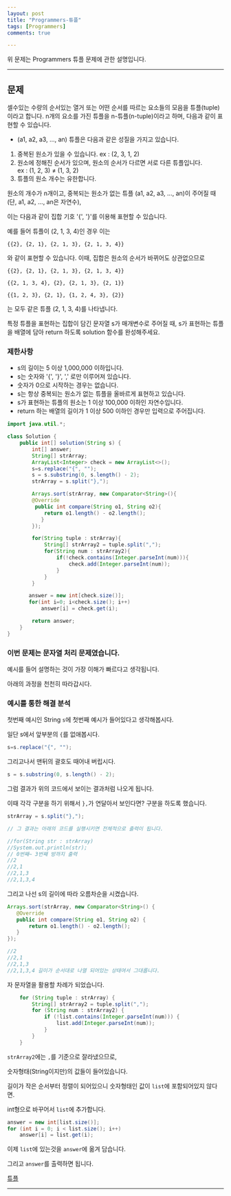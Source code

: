 ```yaml
---
layout: post
title: "Programmers-튜플"
tags: [Programmers]
comments: true

---
```


위 문제는 Programmers 튜플 문제에 관한 설명입니다.<br>

---

## 문제

셀수있는 수량의 순서있는 열거 또는 어떤 순서를 따르는 요소들의 모음을 튜플(tuple)이라고 합니다. n개의 요소를 가진 튜플을 n-튜플(n-tuple)이라고 하며, 다음과 같이 표현할 수 있습니다.

* (a1, a2, a3, ..., an)
튜플은 다음과 같은 성질을 가지고 있습니다.

1. 중복된 원소가 있을 수 있습니다. ex : (2, 3, 1, 2)
2. 원소에 정해진 순서가 있으며, 원소의 순서가 다르면 서로 다른 튜플입니다.<br> ex : (1, 2, 3) ≠ (1, 3, 2)
3. 튜플의 원소 개수는 유한합니다.

원소의 개수가 n개이고, 중복되는 원소가 없는 튜플 (a1, a2, a3, ..., an)이 주어질 때(단, a1, a2, ..., an은 자연수),
 
이는 다음과 같이 집합 기호 '{', '}'를 이용해 표현할 수 있습니다.

예를 들어 튜플이 (2, 1, 3, 4)인 경우 이는
```
{{2}, {2, 1}, {2, 1, 3}, {2, 1, 3, 4}}
```
와 같이 표현할 수 있습니다. 이때, 집합은 원소의 순서가 바뀌어도 상관없으므로
```
{{2}, {2, 1}, {2, 1, 3}, {2, 1, 3, 4}}

{{2, 1, 3, 4}, {2}, {2, 1, 3}, {2, 1}}

{{1, 2, 3}, {2, 1}, {1, 2, 4, 3}, {2}}
```
는 모두 같은 튜플 (2, 1, 3, 4)를 나타냅니다.

특정 튜플을 표현하는 집합이 담긴 문자열 s가 매개변수로 주어질 때, s가 표현하는 튜플을 배열에 담아 return 하도록 solution 함수를 완성해주세요.

### 제한사항
   *  s의 길이는 5 이상 1,000,000 이하입니다.
   *  s는 숫자와 '{', '}', ',' 로만 이루어져 있습니다.
   *  숫자가 0으로 시작하는 경우는 없습니다.
   *  s는 항상 중복되는 원소가 없는 튜플을 올바르게 표현하고 있습니다.
   *  s가 표현하는 튜플의 원소는 1 이상 100,000 이하인 자연수입니다.
   *  return 하는 배열의 길이가 1 이상 500 이하인 경우만 입력으로 주어집니다.


```java
import java.util.*;

class Solution {
    public int[] solution(String s) {
        int[] answer;
        String[] strArray;
        ArrayList<Integer> check = new ArrayList<>();
		s=s.replace("{", "");
		s = s.substring(0, s.length() - 2);
		strArray = s.split("},");

        Arrays.sort(strArray, new Comparator<String>(){
	    @Override
         public int compare(String o1, String o2){
         	return o1.length() - o2.length();
           }
        });

        for(String tuple : strArray){
			String[] strArray2 = tuple.split(",");
            for(String num : strArray2){
                if(!check.contains(Integer.parseInt(num))){
                    check.add(Integer.parseInt(num));
                }
            }
        }

       answer = new int[check.size()];
       for(int i=0; i<check.size(); i++)
           answer[i] = check.get(i);

        return answer;
    }
}
 ```

### 이번 문제는 문자열 처리 문제였습니다.
 
 예시를 들어 설명하는 것이 가장 이해가 빠르다고 생각됩니다.
 
 아래의 과정을 천천히 따라갑시다.
 
### 예시를 통한 해결 분석

첫번째 예시인 String `s`에 첫번째 예시가 들어있다고 생각해봅시다.

일단 s에서 앞부분의 `{`를 없애봅시다.
```java
s=s.replace("{", ""); 
```
그리고나서 맨뒤의 괄호도 때어내 버립시다.
```java
s = s.substring(0, s.length() - 2);
```
그럼 결과가 위의 코드에서 보이는 결과처럼 나오게 됩니다.

이때 각각 구분을 하기 위해서 `},`가 연달아서 보인다면? 구분을 하도록 했습니다.

```java
strArray = s.split("},");

// 그 결과는 아래의 코드를 실행시키면 전체적으로 출력이 됩니다.

//for(String str : strArray)
//System.out.println(str);
// 0번째~ 3번째 방까지 출력
//2 
//2,1
//2,1,3
//2,1,3,4

```

그리고 나선 s의 길이에 따라 오름차순을 시켰습니다.

 ```java
Arrays.sort(strArray, new Comparator<String>() {
    @Override
    public int compare(String o1, String o2) {
	    return o1.length() - o2.length();
    }
});

//2 
//2,1
//2,1,3
//2,1,3,4 길이가 순서대로 나열 되어있는 상태여서 그대롭니다.
 ``` 

자 문자열을 활용할 차례가 되었습니다.

```java
	for (String tuple : strArray) {
		String[] strArray2 = tuple.split(",");
		for (String num : strArray2) {
		    if (!list.contains(Integer.parseInt(num))) {
		        list.add(Integer.parseInt(num));
			}
		}
	}
```
`strArray2`에는 `,`를 기준으로 잘라냈으므로, 

숫자형태(String이지만)의 값들이 들어있습니다.

길이가 작은 순서부터 정렬이 되어있으니 숫자형태인 값이 `list`에 포함되어있지 않다면.
 
int형으로 바꾸어서 `list`에 추가합니다.
```java
answer = new int[list.size()];
for (int i = 0; i < list.size(); i++)
	answer[i] = list.get(i);
```
이제 `list`에 있는것을 `answer`에 옮겨 담습니다.

그리고 `answer`를 출력하면 됩니다.

<a href= "https://programmers.co.kr/learn/courses/30/lessons/64065">튜플</a>

---
